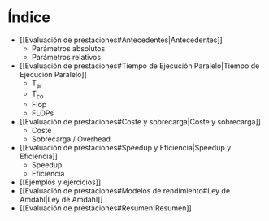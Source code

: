 # Índice

- [[Evaluación de prestaciones#Antecedentes|Antecedentes]]
	- Parámetros absolutos
	- Parámetros relativos
- [[Evaluación de prestaciones#Tiempo de Ejecución Paralelo|Tiempo de Ejecución Paralelo]]
	- T<sub>ar</sub>
	- T<sub>co</sub>
	- Flop
	- FLOPs
- [[Evaluación de prestaciones#Coste y sobrecarga|Coste y sobrecarga]]
	- Coste
	- Sobrecarga / Overhead
- [[Evaluación de prestaciones#Speedup y Eficiencia|Speedup y Eficiencia]]
	- Speedup
	- Eficiencia
- [[Ejemplos y ejercicios]]
-  [[Evaluación de prestaciones#Modelos de rendimiento#Ley de Amdahl|Ley de Amdahl]]
- [[Evaluación de prestaciones#Resumen|Resumen]]

